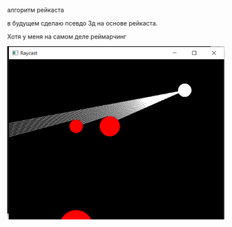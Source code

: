 алгоритм рейкаста

в будущем сделаю псевдо 3д на основе рейкаста.

Хотя у меня на самом деле реймарчинг 

![Image alt](https://github.com/AndreyTurboPascal3000/raycast/blob/master/raycast_png.png)
